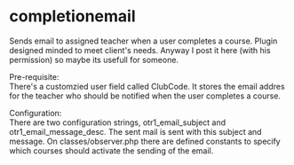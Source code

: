 # completionemail
Sends email to assigned teacher when a user completes a course.
Plugin designed minded to meet client's needs. Anyway I post it here (with his permission) so maybe its usefull for someone. 

Pre-requisite:  
There's a customzied user field called ClubCode. It stores the email addres for the teacher who should be notified when the user completes a course.

Configuration:  
There are two configuration strings, otr1_email_subject and otr1_email_message_desc. The sent mail is sent with this subject and message.
On classes/observer.php there are defined constants to specify which courses should activate the sending of the email.

